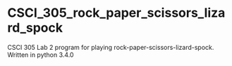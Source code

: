 # CSCI_305_rock_paper_scissors_lizard_spock
CSCI 305 Lab 2 program for playing rock-paper-scissors-lizard-spock. Written in python 3.4.0
